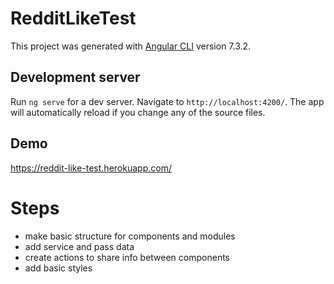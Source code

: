 # RedditLikeTest

This project was generated with [Angular CLI](https://github.com/angular/angular-cli) version 7.3.2.

## Development server

Run `ng serve` for a dev server. Navigate to `http://localhost:4200/`. The app will automatically reload if you change any of the source files.

## Demo

https://reddit-like-test.herokuapp.com/

# Steps

- make basic structure for components and modules
- add service and pass data 
- create actions to share info between components
- add basic styles
